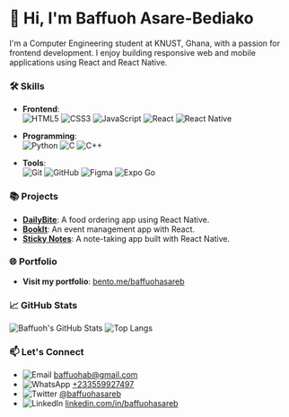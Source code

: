 # 👋 Hi, I'm Baffuoh Asare-Bediako

I'm a Computer Engineering student at KNUST, Ghana, with a passion for frontend development. I enjoy building responsive web and mobile applications using React and React Native.

### 🛠️ Skills

- **Frontend**:  
  ![HTML5](https://img.shields.io/badge/HTML5-%23E34F26.svg?style=for-the-badge&logo=html5&logoColor=white)
  ![CSS3](https://img.shields.io/badge/CSS3-%231572B6.svg?style=for-the-badge&logo=css3&logoColor=white)
  ![JavaScript](https://img.shields.io/badge/JavaScript-%23F7DF1E.svg?style=for-the-badge&logo=javascript&logoColor=black)
  ![React](https://img.shields.io/badge/React-%2361DAFB.svg?style=for-the-badge&logo=react&logoColor=black)
  ![React Native](https://img.shields.io/badge/React%20Native-%2361DAFB.svg?style=for-the-badge&logo=react&logoColor=black)

- **Programming**:  
  ![Python](https://img.shields.io/badge/Python-%233776AB.svg?style=for-the-badge&logo=python&logoColor=white)
  ![C](https://img.shields.io/badge/C-%23A8B9CC.svg?style=for-the-badge&logo=c&logoColor=black)
  ![C++](https://img.shields.io/badge/C++-%2300599C.svg?style=for-the-badge&logo=c%2B%2B&logoColor=white)

- **Tools**:  
  ![Git](https://img.shields.io/badge/Git-%23F05033.svg?style=for-the-badge&logo=git&logoColor=white)
  ![GitHub](https://img.shields.io/badge/GitHub-%23181717.svg?style=for-the-badge&logo=github&logoColor=white)
  ![Figma](https://img.shields.io/badge/Figma-%23F24E1E.svg?style=for-the-badge&logo=figma&logoColor=white)
  ![Expo Go](https://img.shields.io/badge/Expo-%23000000.svg?style=for-the-badge&logo=expo&logoColor=white)


### 📚 Projects
- **[DailyBite](https://github.com/yourprojectrepo)**: A food ordering app using React Native.
- **[BookIt](https://github.com/Team-BookIt/BookIt-Client)**: An event management app with React.
- **[Sticky Notes](https://github.com/baffuohasareb/NoteApp)**: A note-taking app built with React Native.

### 🌐 Portfolio
- **Visit my portfolio**: [bento.me/baffuohasareb](https://bento.me/baffuohasareb)

### 📈 GitHub Stats

![Baffuoh's GitHub Stats](https://github-readme-stats.vercel.app/api?username=baffuohasareb&show_icons=true&theme=radical&hide_title=true&hide_border=true&count_private=true)
![Top Langs](https://github-readme-stats.vercel.app/api/top-langs/?username=baffuohasareb&layout=compact&theme=radical&hide_border=true)

### 📫 Let's Connect
- ![Email](https://img.shields.io/badge/-Email-%23D14836?style=flat-square&logo=gmail&logoColor=white) [baffuohab@gmail.com](mailto:baffuohab@gmail.com) 
- ![WhatsApp](https://img.shields.io/badge/-WhatsApp-%232BBE77?style=flat-square&logo=whatsapp&logoColor=white) [+233559927497](https://wa.me/233559927497) 
- ![Twitter](https://img.shields.io/badge/-Twitter-%231DA1F2?style=flat-square&logo=twitter&logoColor=white) [@baffuohasareb](https://twitter.com/baffuohasareb) 
- ![LinkedIn](https://img.shields.io/badge/-LinkedIn-%230A66C2?style=flat-square&logo=linkedin&logoColor=white) [linkedin.com/in/baffuohasareb](https://linkedin.com/in/baffuohasareb) 
